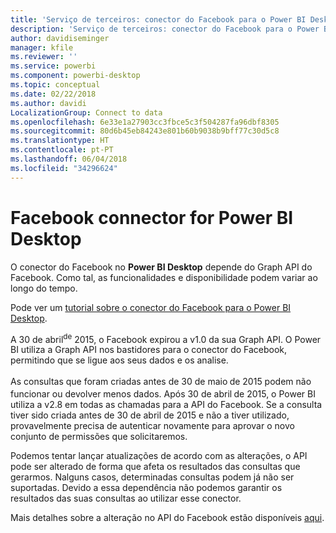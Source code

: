 ```yaml
---
title: 'Serviço de terceiros: conector do Facebook para o Power BI Desktop'
description: 'Serviço de terceiros: conector do Facebook para o Power BI Desktop'
author: davidiseminger
manager: kfile
ms.reviewer: ''
ms.service: powerbi
ms.component: powerbi-desktop
ms.topic: conceptual
ms.date: 02/22/2018
ms.author: davidi
LocalizationGroup: Connect to data
ms.openlocfilehash: 6e33e1a27903cc3fbce5c3f504287fa96dbf8305
ms.sourcegitcommit: 80d6b45eb84243e801b60b9038b9bff77c30d5c8
ms.translationtype: HT
ms.contentlocale: pt-PT
ms.lasthandoff: 06/04/2018
ms.locfileid: "34296624"
---
```

# <a name="facebook-connector-for-power-bi-desktop"></a>Facebook connector for Power BI Desktop
O conector do Facebook no **Power BI Desktop** depende do Graph API do Facebook. Como tal, as funcionalidades e disponibilidade podem variar ao longo do tempo.

Pode ver um [tutorial sobre o conector do Facebook para o Power BI Desktop](desktop-tutorial-facebook-analytics.md).

A 30 de abril<sup>de</sup> 2015, o Facebook expirou a v1.0 da sua Graph API. O Power BI utiliza a Graph API nos bastidores para o conector do Facebook, permitindo que se ligue aos seus dados e os analise.

As consultas que foram criadas antes de 30 de maio<sup> </sup>de 2015 podem não funcionar ou devolver menos dados. Após 30 de abril<sup> </sup>de 2015, o Power BI utiliza a v2.8 em todas as chamadas para a API do Facebook. Se a consulta tiver sido criada antes de 30 de abril de 2015 e não a tiver utilizado, provavelmente precisa de autenticar novamente para aprovar o novo conjunto de permissões que solicitaremos.

Podemos tentar lançar atualizações de acordo com as alterações, o API pode ser alterado de forma que afeta os resultados das consultas que gerarmos. Nalguns casos, determinadas consultas podem já não ser suportadas. Devido a essa dependência não podemos garantir os resultados das suas consultas ao utilizar esse conector.

Mais detalhes sobre a alteração no API do Facebook estão disponíveis [aqui](https://developers.facebook.com/docs/apps/changelog#v2_0).

